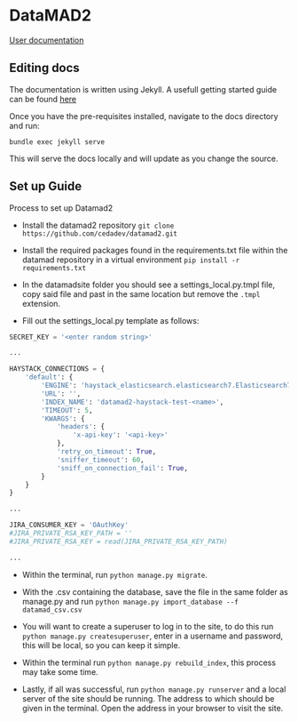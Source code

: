 # DataMAD2

[User documentation](https://cedadev.github.io/datamad2/)

## Editing docs

The documentation is written using Jekyll. A usefull getting started guide
can be found [here](https://jekyllrb.com/docs/step-by-step/01-setup/)

Once you have the pre-requisites installed, navigate to the docs directory and run:

`bundle exec jekyll serve`

This will serve the docs locally and will update as you change the source.

## Set up Guide

Process to set up Datamad2

- Install the datamad2 repository `git clone https://github.com/cedadev/datamad2.git`
   

- Install the required packages found in the requirements.txt file within the datamad repository in a virtual
   environment `pip install -r requirements.txt`
   

- In the datamadsite folder you should see a settings_local.py.tmpl file, copy said file and past in the same
location but remove the `.tmpl` extension.
   

- Fill out the settings_local.py template as follows:
```py
SECRET_KEY = '<enter random string>'

...

HAYSTACK_CONNECTIONS = {
    'default': {
        'ENGINE': 'haystack_elasticsearch.elasticsearch7.Elasticsearch7SearchEngine',
        'URL': '',
        'INDEX_NAME': 'datamad2-haystack-test-<name>',
        'TIMEOUT': 5,
        'KWARGS': {
            'headers': {
                'x-api-key': '<api-key>'
            },
            'retry_on_timeout': True,
            'sniffer_timeout': 60,
            'sniff_on_connection_fail': True,
        }
    }
}

...

JIRA_CONSUMER_KEY = 'OAuthKey'
#JIRA_PRIVATE_RSA_KEY_PATH = ''
#JIRA_PRIVATE_RSA_KEY = read(JIRA_PRIVATE_RSA_KEY_PATH)

...
```

- Within the terminal, run `python manage.py migrate`.


- With the .csv containing the database, save the file in the same folder as manage.py and run 
`python manage.py import_database --f datamad_csv.csv`
  

- You will want to create a superuser to log in to the site, to do this run `python manage.py createsuperuser`, enter
in a username and password, this will be local, so you can keep it simple.
   

- Within the terminal run `python manage.py rebuild_index`, this process may take some time.





- Lastly, if all was successful, run `python manage.py runserver` and a local server of the site should be running. The
address to which should be given in the terminal. Open the address in your browser to visit the site.
   
